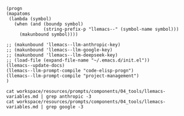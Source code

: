 <!-- ---
!-- Timestamp: 2025-01-10 22:53:45
!-- Author: ywatanabe
!-- File: /home/ywatanabe/proj/llemacs/docs/reset_variables.md
!-- --- -->

``` elisp
(progn 
(mapatoms
 (lambda (symbol)
   (when (and (boundp symbol)
              (string-prefix-p "llemacs--" (symbol-name symbol)))
     (makunbound symbol))))

;; (makunbound 'llemacs--llm-anthropic-key)
;; (makunbound 'llemacs--llm-google-key)
;; (makunbound 'llemacs--llm-deepseek-key)
;; (load-file (expand-file-name "~/.emacs.d/init.el"))
(llemacs--update-docs)
(llemacs--llm-prompt-compile "code-elisp-progn")
(llemacs--llm-prompt-compile "project-management")
)

cat workspace/resources/prompts/components/04_tools/llemacs-variables.md | grep anthropic -3
cat workspace/resources/prompts/components/04_tools/llemacs-variables.md | grep google -3
```

